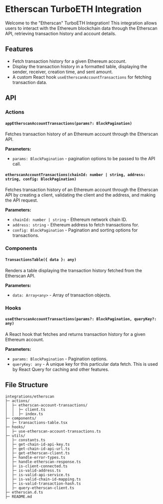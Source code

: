 # Etherscan TurboETH Integration

Welcome to the "Etherscan" TurboETH Integration! This integration allows users to interact with the Ethereum blockchain data through the Etherscan API, retrieving transaction history and account details.

## Features

- Fetch transaction history for a given Ethereum account.
- Display the transaction history in a formatted table, displaying the sender, receiver, creation time, and sent amount.
- A custom React hook `useEtherscanAccountTransactions` for fetching transaction data.

## API

### Actions

#### `appEtherscanAccountTransactions(params?: BlockPagination)`

Fetches transaction history of an Ethereum account through the Etherscan API.

**Parameters:**

- `params: BlockPagination` - pagination options to be passed to the API call. 

#### `etherscanAccountTransactions(chainId: number | string, address: string, config: BlockPagination)`

Fetches transaction history of an Ethereum account through the Etherscan API by creating a client, validating the client and the address, and making the API request.

**Parameters:**

- `chainId: number | string` - Ethereum network chain ID.
- `address: string` - Ethereum address to fetch transactions for.
- `config: BlockPagination` - Pagination and sorting options for transactions.


### Components

#### `TransactionsTable({ data }: any)`

Renders a table displaying the transaction history fetched from the Etherscan API.

**Parameters:**

- `data: Array<any>` - Array of transaction objects.

### Hooks

#### `useEtherscanAccountTransactions(params?: BlockPagination, queryKey?: any)`

A React hook that fetches and returns transaction history for a given Ethereum account.

**Parameters:**

- `params: BlockPagination` - Pagination options.
- `queryKey: any` - A unique key for this particular data fetch. This is used by React Query for caching and other features.


## File Structure
```
integrations/etherscan
├─ actions/
│  ├─ etherscan-account-transactions/
│  │  ├─ client.ts
│  │  ├─ index.ts
├─ components/
│  ├─ transactions-table.tsx
├─ hooks/
│  ├─ use-etherscan-account-transactions.ts
├─ utils/
│  ├─ constants.ts
│  ├─ get-chain-id-api-key.ts
│  ├─ get-chain-id-api-url.ts
│  ├─ get-etherscan-client.ts
│  ├─ handle-error-types.ts
│  ├─ handle-etherscan-response.ts
│  ├─ is-client-connected.ts
│  ├─ is-valid-address.ts
│  ├─ is-valid-api-service.ts
│  ├─ is-valid-chain-id-mapping.ts
│  ├─ is-valid-transaction-hash.ts
│  ├─ query-etherscan-client.ts
├─ etherscan.d.ts
├─ README.md
```
